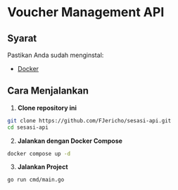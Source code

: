 # Voucher Management API

## Syarat

Pastikan Anda sudah menginstal:

-   [Docker](https://www.docker.com/products/docker-desktop/)

## Cara Menjalankan

1. **Clone repository ini**

```bash
git clone https://github.com/FJericho/sesasi-api.git
cd sesasi-api
```

2. **Jalankan dengan Docker Compose**

```bash
docker compose up -d
```

3. **Jalankan Project**

```bash
go run cmd/main.go
```